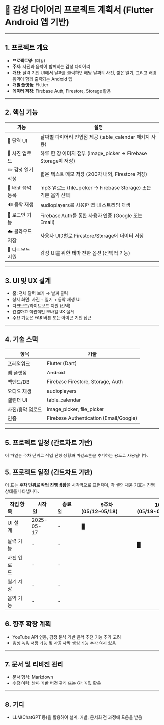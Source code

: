 
# 📘 감성 다이어리 프로젝트 계획서 (Flutter Android 앱 기반)

---

## 1. 프로젝트 개요

- **프로젝트명**: (미정)
- **주제**: 사진과 음악이 함께하는 감성 다이어리
- **개요**: 달력 기반 UI에서 날짜를 클릭하면 해당 날짜의 사진, 짧은 일기, 그리고 배경 음악이 함께 출력되는 Android 앱
- **개발 플랫폼**: Flutter
- **데이터 저장**: Firebase Auth, Firestore, Storage 활용

---

## 2. 핵심 기능

| 기능 | 설명 |
|------|------|
| 📆 달력 UI | 날짜별 다이어리 진입점 제공 (table_calendar 패키지 사용) |
| 📸 사진 업로드 | 하루 한 장 이미지 첨부 (image_picker → Firebase Storage에 저장) |
| ✏️ 감성 일기 작성 | 짧은 텍스트 메모 저장 (200자 내외, Firestore 저장) |
| 🎵 배경 음악 등록 | mp3 업로드 (file_picker → Firebase Storage) 또는 기본 음악 선택 |
| 🔊 음악 재생 | audioplayers를 사용한 앱 내 스트리밍 재생 |
| 🔐 로그인 기능 | Firebase Auth를 통한 사용자 인증 (Google 또는 Email) |
| ☁️ 클라우드 저장 | 사용자 UID별로 Firestore/Storage에 데이터 저장 |
| 🌙 다크모드 지원 | 감성 UI를 위한 테마 전환 옵션 (선택적 기능) |

---

## 3. UI 및 UX 설계

- 홈: 전체 달력 보기 → 날짜 클릭
- 상세 화면: 사진 + 일기 + 음악 재생 UI
- 다크모드/라이트모드 지원 (선택)
- 간결하고 직관적인 모바일 UX 설계
- 주요 기능은 FAB 버튼 또는 아이콘 기반 접근

---

## 4. 기술 스택

| 항목 | 기술 |
|------|------|
| 프레임워크 | Flutter (Dart) |
| 앱 플랫폼 | Android |
| 백엔드/DB | Firebase Firestore, Storage, Auth |
| 오디오 재생 | audioplayers |
| 캘린더 UI | table_calendar |
| 사진/음악 업로드 | image_picker, file_picker |
| 인증 | Firebase Authentication (Email/Google) |

---

## 5. 프로젝트 일정 (간트차트 기반)

이 파일은 주차 단위로 작업 진행 상황과 마일스톤을 추적하는 용도로 사용됩니다.

## 5. 프로젝트 일정 (간트차트 기반)

이 표는 **주차 단위로 작업 진행 상황**을 시각적으로 표현하며, 각 셀의 채움 기호는 진행 상태를 나타냅니다.

| 작업 항목   | 시작일   | 종료일   | 9주차 (05/12~05/18)   | 10주차 (05/19~05/25)   | 11주차 (05/26~06/01)   | 12주차 (06/02~06/08)   | 13주차 (06/09~06/15)   | 14주차 (06/16~06/22)   | 진행률   | 마일스톤   |
|-------------------|----------------|----------------|---------------------------|----------------------------|----------------------------|----------------------------|----------------------------|----------------------------|--------------|-------------|
| UI 설계   | 2025-05-17   | -   | █   |   |   |   |   |   | 0%   | ✅   |
| 달력 기능   | -   | -   |   | █   |   |   |   | 0%   |    |
| 사진 업로드   | -   | -   |   |   | █   |   |   | 0%   | ✅   |
| 일기 저장   | -   | -   |   |   |   | █   |   | 0%   | ✅   |
| 음악 기능   | -   | -   |   |   |   |   | █   | 0%   |    |

## 6. 향후 확장 계획

- YouTube API 연동, 감정 분석 기반 음악 추천 기능 추가 고려
- 음성 녹음 저장 기능 및 자동 자막 생성 기능 추가 여지 있음

---

## 7. 문서 및 리비전 관리

- 문서 형식: Markdown 
- 수정 이력: 날짜 기반 버전 관리 또는 Git 커밋 활용

---

## 8. 기타

- LLM(ChatGPT 등)을 활용하여 설계, 개발, 문서화 전 과정에 도움을 받음


